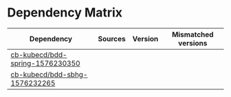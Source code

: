# Dependency Matrix

Dependency | Sources | Version | Mismatched versions
---------- | ------- | ------- | -------------------
[cb-kubecd/bdd-spring-1576230350](https://github.com/cb-kubecd/bdd-spring-1576230350.git) |  | []() | 
[cb-kubecd/bdd-sbhg-1576232265](https://github.com/cb-kubecd/bdd-sbhg-1576232265.git) |  | []() | 

